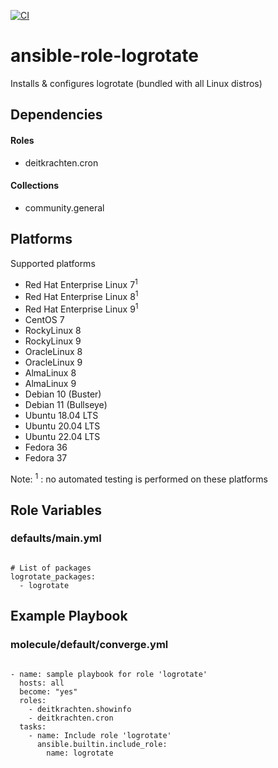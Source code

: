 [![CI](https://github.com/de-it-krachten/ansible-role-logrotate/workflows/CI/badge.svg?event=push)](https://github.com/de-it-krachten/ansible-role-logrotate/actions?query=workflow%3ACI)


# ansible-role-logrotate

Installs & configures logrotate (bundled with all Linux distros)



## Dependencies

#### Roles
- deitkrachten.cron

#### Collections
- community.general

## Platforms

Supported platforms

- Red Hat Enterprise Linux 7<sup>1</sup>
- Red Hat Enterprise Linux 8<sup>1</sup>
- Red Hat Enterprise Linux 9<sup>1</sup>
- CentOS 7
- RockyLinux 8
- RockyLinux 9
- OracleLinux 8
- OracleLinux 9
- AlmaLinux 8
- AlmaLinux 9
- Debian 10 (Buster)
- Debian 11 (Bullseye)
- Ubuntu 18.04 LTS
- Ubuntu 20.04 LTS
- Ubuntu 22.04 LTS
- Fedora 36
- Fedora 37

Note:
<sup>1</sup> : no automated testing is performed on these platforms

## Role Variables
### defaults/main.yml
<pre><code>
# List of packages
logrotate_packages:
  - logrotate
</pre></code>




## Example Playbook
### molecule/default/converge.yml
<pre><code>
- name: sample playbook for role 'logrotate'
  hosts: all
  become: "yes"
  roles:
    - deitkrachten.showinfo
    - deitkrachten.cron
  tasks:
    - name: Include role 'logrotate'
      ansible.builtin.include_role:
        name: logrotate
</pre></code>
